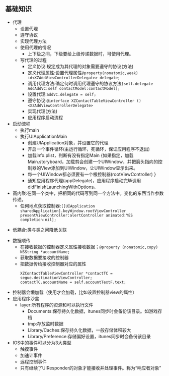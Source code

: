 ## 基础知识

* 代理
  * 设置代理
  * 遵守协议
  * 实现代理方法
  * 使用代理的情况
    * 上下级之间，下级要给上级传递数据时，可使用代理。
  * 写代理的过程
    * 定义协议:规定成为其代理的对象需要遵守的协议\(方法\)
    * 定义代理属性:设置代理属性`@property(nonatomic,weak) id<XZAddViewControllerDelegate> delegate;`
    * 调用代理方法:确定何时调用代理遵守的协议方法`[self.delegate AddAddVC:self contactModel:contactModel];`
    * 设置代理:`addVC.delegate = self;`
    * 遵守协议:`@interface XZContactTableViewController () <XZAddViewControllerDelegate>`
    * 实现代理\(方法\)
    * 应用程序启动流程
* 启动流程
  * 执行main
  * 执行UIApplicationMain
    * 创建UIApplication对象，并设置它的代理
    * 开启一个事件循环\(主运行循环，死循环，保证应用程序不退出\)
    * 加载info.plist，判断有没有指定Main
      {如果指定，加载Main.storyboard，加载剪会创建一个UIWindow，并把箭头指向的控制器的View添加到UIWindow，让UIWindow显示出来。
    * 每一个UIWindow都必须要有一个根控制器\(rootViewController\)
      }
    * 通知应用程序代理\(appDelegate\)，应用程序启动完毕调用didFinishLaunchingWithOptions。
* 高内聚:在同一个类中，把相同的代码写到同一个方法中。变化的东西当作参数传递。
  * 任何地点获取控制器:`[[UIApplication sharedApplication].keyWindow.rootViewController presentViewController:alertController animated:YES completion:nil];`
- 低耦合:类与类之间降低关联
* 数据顺传
  * 在接收数据的控制器定义属性接收数据；`@property (nonatomic,copy) NSString *accountName;`
  * 获取数据要接收的控制器
  * 把数据传给接收控制器对应的属性
    ```objc
    XZContactTableViewController *contactTC = segue.destinationViewController;
    contactTC.accountName = self.accountTextF.text;
    ```
- 控制器会懒加载（使用才会加载，比如设置控制器view的属性）
- 应用程序沙盒
  - layer:所有程序的资源和可以执行文件
    - Documents:保存持久化数据，itunes同步时会备份该目录。如游戏存档
    - tmp:存放监时数据
    - Library/Caches:保存持久化数据，一般存储体积较大
    - Library/Preference:存储偏好设置，itunes同步时会备份该目录
- IOS中的事件可以分为3大类型
  - 触摸事件
  - 加速计事件
  - 远程控制事件
  - 只有继续了UIResponder的对象才能接收并处理事件。称为“响应者对象”

